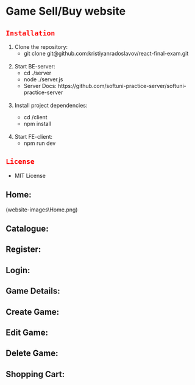# Game Sell/Buy website

## <code style="color : red">Installation</code>
<ol>
 <li>Clone the repository:
 <ul>
  <li>git clone git@github.com:kristiyanradoslavov/react-final-exam.git</li>
 </ul>
 </li>
 <br>
 <li>Start BE-server:
 <ul>
  <li>cd ./server </li>
  <li>node ./server.js </li>
  <li>Server Docs: https://github.com/softuni-practice-server/softuni-practice-server</li>
 </ul>
 </li>
  <br>
 <li>Install project dependencies:</li>
  <ul>
  <li>cd /client</li>
  <li>npm install</li>
 </ul>
 </li>
  <br>
 <li>Start FE-client:
  <ul>
  <li>npm run dev</li>
 </ul>
 </li>
</ol>

## <code style="color : red">License</code>
<ul>
 <li>MIT License</li>
</ul>

## Home:
(website-images\Home.png)

## Catalogue:

## Register:

## Login:

## Game Details: 

## Create Game:

## Edit Game:

## Delete Game:

## Shopping Cart:

